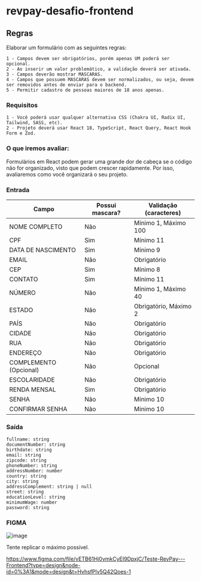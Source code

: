 # revpay-desafio-frontend

## Regras

Elaborar um formulário com as seguintes regras:

```
1 - Campos devem ser obrigatórios, porém apenas UM poderá ser opcional.
2 - Ao inserir um valor problemático, a validação deverá ser ativada.
3 - Campos deverão mostrar MASCARAS.
4 - Campos que possuem MASCARAS devem ser normalizados, ou seja, devem ser removidos antes de enviar para o backend.
5 - Permitir cadastro de pessoas maiores de 18 anos apenas.
```

### Requisitos

```
1 - Você poderá usar qualquer alternativa CSS (Chakra UI, Radix UI, Tailwind, SASS, etc).
2 - Projeto deverá usar React 18, TypeScript, React Query, React Hook Form e Zod.
```

### O que iremos avaliar:

Formulários em React podem gerar uma grande dor de cabeça se o código não for organizado, visto que podem crescer
rapidamente. Por isso, avaliaremos como você organizará o seu projeto.


### Entrada

Campo   | Possui mascara? | Validação (caracteres)
--------- | ------ | --------
NOME COMPLETO | Não | Mínimo 1, Máximo 100
CPF | Sim | Mínimo 11
DATA DE NASCIMENTO | Sim | Mínimo 9
EMAIL | Não | Obrigatório
CEP | Sim | Mínimo 8
CONTATO | Sim | Mínimo 11
NÚMERO | Não | Mínimo 1, Máximo 40
ESTADO | Não | Obrigatório, Máximo 2
PAÍS | Não | Obrigatório
CIDADE | Não | Obrigatório
RUA | Não | Obrigatório
ENDEREÇO  | Não | Obrigatório
COMPLEMENTO (Opcional)  | Não | Opcional
ESCOLARIDADE  | Não | Obrigatório
RENDA MENSAL | Sim | Obrigatório
SENHA  | Não | Minimo 10
CONFIRMAR SENHA | Não | Minimo 10

### Saída

```
fullname: string
documentNumber: string
birthdate: string
email: string
zipcode: string
phoneNumber: string
addressNumber: number
country: string
city: string
addressComplement: string | null
street: string
educationLevel: string
minimumWage: number
password: string
```
### FIGMA

![image](https://github.com/CredTechBR/revpay-desafio-frontend/assets/91689754/67a246a4-5870-45b7-a4aa-fdfacb78c63d)

Tente replicar o máximo possível.

<https://www.figma.com/file/vETB61Hj0vmkCyEI9DpxjC/Teste-RevPay---Frontend?type=design&node-id=0%3A1&mode=design&t=HvhsfPlv5Q42Qoes-1>
